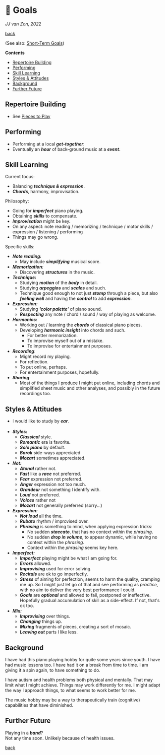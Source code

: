 🎯 Goals
=========

*JJ van Zon, 2022*

[back](./)

(See also: [Short-Term Goals](short-term-goals.md))

__Contents__

- [Repertoire Building](#repertoire-building)
- [Performing](#performing)
- [Skill Learning](#skill-learning)
- [Styles & Attitudes](#styles--attitudes)
- [Background](#background)
- [Further Future](#further-future)

Repertoire Building
-------------------

- See [Pieces to Play](pieces-to-play.md)

Performing
----------

- Performing at a local ***get-together***:
- Eventually an ***hour*** of back-ground music at a ***event***.

Skill Learning
--------------

Current focus:

- Balancing ***technique & expression***.  
- ***Chords***, harmony, improvisation.

Philosophy:

- Going for ***imperfect*** piano playing.
- Obtaining ***skills*** to compensate.
- ***Improvisation*** might be key.
- On any aspect: note reading / memorizing / technique / motor skills / expression / listening / performing
- Things may go wrong.

Specific skills:

- ***Note reading:***
    - May include ***simplifying*** musical score.
- ***Memorization:***
    - Discovering ***structures*** in the music.
- ***Technique:***
    - Studying ***motion*** of the ***body*** in detail.
    - Studying ***arpeggios*** and ***scales*** and such.
    - Technique good enough to not just ***stomp*** through a piece, but also ***feeling well*** and having the ***control*** to add ***expression***.
- ***Expression:***
    - Studying ***'color palette'*** of piano sound.
    - ***Respecting*** any note / chord / sound / way of playing as welcome.
- ***Harmonics:***
    - Working out / learning the ***chords*** of classical piano pieces.
    - Developing ***harmonic insight*** into chords and such.
        - For better memorization.
        - To improvise myself out of a mistake.
        - To improvise for entertainment purposes.
- ***Recording***:
    - Might record my playing.
    - For reflection.
    - To put online, perhaps.
    - For entertainment purposes, hopefully.
- ***Sharing***:
    - Most of the things I produce I might put online, including chords and simplified sheet music and other analyses, and possibly in the future recordings too.

Styles & Attitudes
------------------

- I would like to study by ***ear***.
    <br/><br/>
- ***Styles:***
    - ***Classical*** style.
    - ***Romantic*** era is favorite.
    - ***Solo piano*** by default.
    - ***Barok*** side-ways appreciated
    - ***Mozart*** sometimes appreciated.
- ***Not:***
    - ***Atonal*** rather not.
    - ***Fast*** like a ***race*** not preferred.
    - ***Fear*** expression not preferred.
    - ***Anger*** expression not too much.
    - ***Grandeur*** not something I identify with.
    - ***Loud*** not preferred.
    - ***Voices*** rather not
    - ***Mozart*** not generally preferred (sorry...)
- ***Expression:***
    - ***Not loud*** all the time.
    - ***Rubato*** rhythm / improvised over.
    - ***Phrasing*** is something to mind, when applying expression tricks:
        - No sudden ***staccato***, that has no context within the *phrasing*.
        - No sudden ***drop in volume***, to appear dynamic, while having no context within the *phrasing*.
        - Context within the *phrasing* seems key here.
- ***Imperfect:***
    - ***Imperfect*** playing might be what I am going for.
    - ***Errors*** allowed.
    - ***Improvising*** used for error solving.
    - ***Recitals*** are ok to go imperfectly.
    - ***Stress*** of aiming for perfection, seems to harm the quality, cramping me up. So I might just let go of that and see performing as *practice*, with no aim to deliver the very best performance I could.
    - ***Goals*** are ***optional*** and allowed to fail, postponed or ineffective. Hopefully gradual accumulation of skill as a side-effect. If not, that's ok too.
- ***Mix:***
    - ***Improvising*** over things.
    - ***Changing*** things up.
    - ***Mixing*** fragments of pieces, creating a sort of mosaic.
    - ***Leaving out*** parts I like less.

Background
----------

I have had this piano playing hobby for quite some years since youth. I have had music lessons too. I have had it on a break from time to time. I am giving it a spin again, to have something to do.

I have autism and health problems both physical and mentally. That may limit what I might achieve. Things may work differently for me. I might adapt the way I approach things, to what seems to work better for me.

The music hobby may be a way to therapeutically train (cognitive) capabilities that have diminished.

Further Future
--------------

Playing in a ***band***?  
Not any time soon. Unlikely because of health issues.

[back](./)